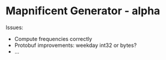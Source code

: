 # Mapnificent Generator - alpha

Issues:
 - Compute frequencies correctly
 - Protobuf improvements: weekday int32 or bytes?
 - ...
